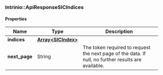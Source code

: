 

[//]: # (CLASS:Intrinio::ApiResponseSICIndices)

[//]: # (KIND:object)

### Intrinio::ApiResponseSICIndices

#### Properties

[//]: # (START_DEFINITION)

Name | Type | Description
------------ | ------------- | -------------
**indices** | [**Array&lt;SICIndex&gt;**](SICIndex.md) |  &nbsp;
**next_page** | String | The token required to request the next page of the data. If null, no further results are available. &nbsp;

[//]: # (END_DEFINITION)


[//]: # (CONTAINED_CLASS:Intrinio::SICIndex)



